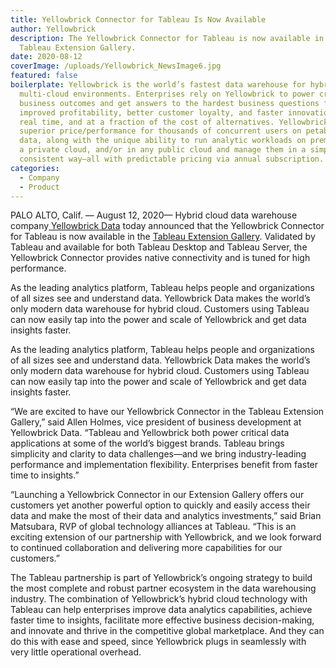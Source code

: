 ```yaml
---
title: Yellowbrick Connector for Tableau Is Now Available
author: Yellowbrick
description: The Yellowbrick Connector for Tableau is now available in the
  Tableau Extension Gallery.
date: 2020-08-12
coverImage: /uploads/Yellowbrick_NewsImage6.jpg
featured: false
boilerplate: Yellowbrick is the world’s fastest data warehouse for hybrid and
  multi-cloud environments. Enterprises rely on Yellowbrick to power critical
  business outcomes and get answers to the hardest business questions for
  improved profitability, better customer loyalty, and faster innovation in near
  real time, and at a fraction of the cost of alternatives. Yellowbrick offers
  superior price/performance for thousands of concurrent users on petabytes of
  data, along with the unique ability to run analytic workloads on premises, in
  a private cloud, and/or in any public cloud and manage them in a simple,
  consistent way—all with predictable pricing via annual subscription.
categories:
  - Company
  - Product
---
```

PALO ALTO, Calif. — August 12, 2020— Hybrid cloud data warehouse company[ Yellowbrick Data](https://www.yellowbrick.com/) today announced that the Yellowbrick Connector for Tableau is now available in the [Tableau Extension Gallery](https://extensiongallery.tableau.com/). Validated by Tableau and available for both Tableau Desktop and Tableau Server, the Yellowbrick Connector provides native connectivity and is tuned for high performance.  

As the leading analytics platform, Tableau helps people and organizations of all sizes see and understand data. Yellowbrick Data makes the world’s only modern data warehouse for hybrid cloud. Customers using Tableau can now easily tap into the power and scale of Yellowbrick and get data insights faster.  

As the leading analytics platform, Tableau helps people and organizations of all sizes see and understand data. Yellowbrick Data makes the world’s only modern data warehouse for hybrid cloud. Customers using Tableau can now easily tap into the power and scale of Yellowbrick and get data insights faster.  

“We are excited to have our Yellowbrick Connector in the Tableau Extension Gallery,” said Allen Holmes, vice president of business development at Yellowbrick Data. “Tableau and Yellowbrick both power critical data applications at some of the world’s biggest brands. Tableau brings simplicity and clarity to data challenges—and we bring industry-leading performance and implementation flexibility. Enterprises benefit from faster time to insights.”  

“Launching a Yellowbrick Connector in our Extension Gallery offers our customers yet another powerful option to quickly and easily access their data and make the most of their data and analytics investments,” said Brian Matsubara, RVP of global technology alliances at Tableau. “This is an exciting extension of our partnership with Yellowbrick, and we look forward to continued collaboration and delivering more capabilities for our customers.”  

The Tableau partnership is part of Yellowbrick’s ongoing strategy to build the most complete and robust partner ecosystem in the data warehousing industry. The combination of Yellowbrick’s hybrid cloud technology with Tableau can help enterprises improve data analytics capabilities, achieve faster time to insights, facilitate more effective business decision-making, and innovate and thrive in the competitive global marketplace. And they can do this with ease and speed, since Yellowbrick plugs in seamlessly with very little operational overhead.